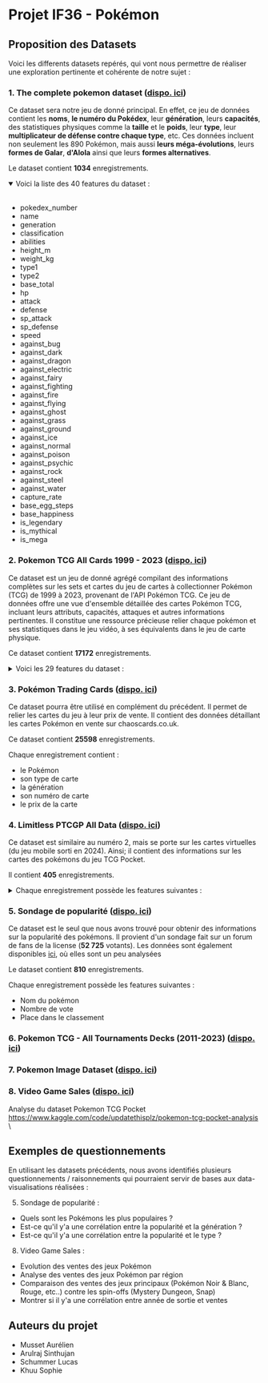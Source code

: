 # Projet IF36 - Pokémon

## Proposition des Datasets
Voici les differents datasets repérés, qui vont nous permettre de réaliser une exploration pertinente et cohérente de notre sujet :

### 1. The complete pokemon dataset ([dispo. ici](https://www.kaggle.com/datasets/mihirbindal/the-complete-pokemon-dataset))
Ce dataset sera notre jeu de donné principal. En effet, ce jeu de données contient les **noms**, **le numéro du Pokédex**, leur 
**génération**, leurs **capacités**, des statistiques physiques comme la **taille** et le **poids**, leur **type**, leur **multiplicateur de défense contre chaque type**, etc. Ces données incluent non seulement les 890 Pokémon, mais aussi **leurs méga-évolutions**, leurs **formes de Galar**, **d'Alola** ainsi que leurs **formes alternatives**.

Le dataset contient **1034** enregistrements.
<details open>
<summary>Voici la liste des 40 features du dataset :</summary>
<br>

- pokedex_number
- name
- generation
- classification
- abilities
- height_m
- weight_kg
- type1
- type2
- base_total
- hp
- attack
- defense
- sp_attack
- sp_defense
- speed
- against_bug
- against_dark
- against_dragon
- against_electric
- against_fairy
- against_fighting
- against_fire
- against_flying
- against_ghost
- against_grass
- against_ground
- against_ice
- against_normal
- against_poison
- against_psychic
- against_rock
- against_steel
- against_water
- capture_rate
- base_egg_steps
- base_happiness
- is_legendary
- is_mythical
- is_mega

</details>


### 2. Pokemon TCG All Cards 1999 - 2023 ([dispo. ici](https://www.kaggle.com/datasets/adampq/pokemon-tcg-all-cards-1999-2023?select=pokemon-tcg-data-master+1999-2023.csv))
Ce dataset est un jeu de donné agrégé compilant des informations complètes sur les sets et cartes du jeu de cartes à collectionner Pokémon (TCG) de 1999 à 2023, provenant de l'API Pokémon TCG. Ce jeu de données offre une vue d'ensemble détaillée des cartes Pokémon TCG, incluant leurs attributs, capacités, attaques et autres informations pertinentes. Il constitue une ressource précieuse relier chaque pokémon et ses statistiques dans le jeu vidéo, à ses équivalents dans le jeu de carte physique.

Ce dataset contient **17172** enregistrements.

<details>
<summary>Voici les 29 features du dataset : </summary>
  <br>
  
- id
- set
- series
- publisher
- generation
- release_date
- artist
- name
- set_num
- types
- supertype
- subtypes
- level
- hp
- evolvesFrom
- evolvesTo
- abilities
- attacks
- weaknesses
- retreatCost
- convertedRetreatCost
- rarity
- flavorText
- nationalPokedexNumbers
- legalities
- resistances
- rules
- regulationMark
- ancientTrait
- </details>

### 3. Pokémon Trading Cards ([dispo. ici](https://www.kaggle.com/datasets/jacklacey/pokemon-trading-cards))
Ce dataset pourra être utilisé en complément du précédent. Il permet de relier les cartes du jeu à leur prix de vente. Il contient des données détaillant les cartes Pokémon en vente sur chaoscards.co.uk. 

Ce dataset contient **25598** enregistrements.

Chaque enregistrement contient :
- le Pokémon
- son type de carte
- la génération
- son numéro de carte
- le prix de la carte

### 4. Limitless PTCGP All Data ([dispo. ici](https://www.kaggle.com/datasets/updatethisplz/limitless-ptcgp-all-data))
Ce dataset est similaire au numéro 2, mais se porte sur les cartes virtuelles (du jeu mobile sorti en 2024). Ainsi; il contient des informations sur les cartes des pokémons du jeu TCG Pocket.

Il contient **405** enregistrements.

<details>
<summary>Chaque enregistrement possède les features suivantes : </summary>
  <br>
  
- rarity
- card_name
- weakness
- energy_type
- expansion
- number
- illustration
- obtaining_method
- type
- retreat_cost
- hp
- description
- move1_name
- move1_energy_cost
- move1_power
- move1_effect
- move2_name
- move2_energy_cost
- move2_power
- move2_effect
- pull_rate_at_least_one
- card_number,full_card_name
</details>

### 5. Sondage de popularité ([dispo. ici](https://pastebin.com/LvhaTx7w))
Ce dataset est le seul que nous avons trouvé pour obtenir des informations sur la popularité des pokémons. Il provient d'un sondage fait sur un forum de fans de la license (**52 725** votants).
Les données sont également disponibles [ici](https://docs.google.com/spreadsheets/d/1c16Wh4AawHGbTi3Eq1DGZQdM4FMUlJO1YwXJZ_ylRvg/edit?gid=557303698#gid=557303698), où elles sont un peu analysées

Le dataset contient **810** enregistrements.

Chaque enregistrement possède les features suivantes :
- Nom du pokémon
- Nombre de vote
- Place dans le classement


### 6. Pokemon TCG - All Tournaments Decks (2011-2023) ([dispo. ici](https://www.kaggle.com/datasets/enriccogemha/pokemon-tcg-all-tournaments-decks-2011-2023))


### 7. Pokemon Image Dataset ([dispo. ici](https://www.kaggle.com/datasets/vishalsubbiah/pokemon-images-and-types))

### 8. Video Game Sales ([dispo. ici](https://www.kaggle.com/datasets/gregorut/videogamesales))


Analyse du dataset Pokemon TCG Pocket \
https://www.kaggle.com/code/updatethisplz/pokemon-tcg-pocket-analysis \

## Exemples de questionnements
En utilisant les datasets précédents, nous avons identifiés plusieurs questionnements / raisonnements qui pourraient servir de bases aux data-visualisations réalisées :


5. Sondage de popularité :

- Quels sont les Pokémons les plus populaires ?
- Est-ce qu'il y'a une corrélation entre la popularité et la génération ?
- Est-ce qu'il y'a une corrélation entre la popularité et le type ?
  
8. Video Game Sales :

- Evolution des ventes des jeux Pokémon 
- Analyse des ventes des jeux Pokémon par région
- Comparaison des ventes des jeux principaux (Pokémon Noir & Blanc, Rouge, etc..) contre les spin-offs (Mystery Dungeon, Snap)
- Montrer si il y'a une corrélation entre année de sortie et ventes

## Auteurs du projet
- Musset Aurélien
- Arulraj Sinthujan
- Schummer Lucas
- Khuu Sophie
